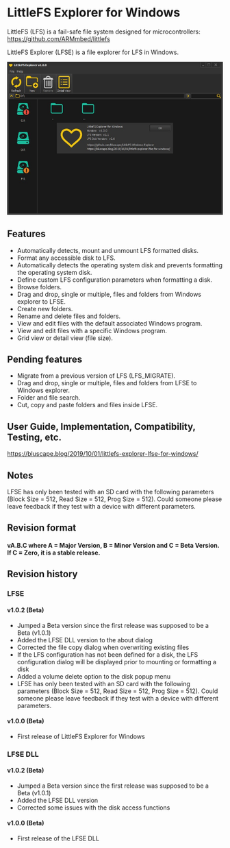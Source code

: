 # LittleFS Explorer for Windows

LittleFS (LFS) is a fail-safe file system designed for microcontrollers: https://github.com/ARMmbed/littlefs

LittleFS Explorer (LFSE) is a file explorer for LFS in Windows. 

![GitHub Logo](/images/ExplorerWAbout.jpg)

## Features
* Automatically detects, mount and unmount LFS formatted disks.
* Format any accessible disk to LFS.
* Automatically detects the operating system disk and prevents formatting the operating system disk.
* Define custom LFS configuration parameters when formatting a disk.
* Browse folders.
* Drag and drop, single or multiple, files and folders from Windows explorer to LFSE.
* Create new folders.
* Rename and delete files and folders.
* View and edit files with the default associated Windows program.
* View and edit files with a specific Windows program.
* Grid view or detail view (file size).

## Pending features
* Migrate from a previous version of LFS (LFS_MIGRATE). 
* Drag and drop, single or multiple, files and folders from LFSE to Windows explorer. 
* Folder and file search.
* Cut, copy and paste folders and files inside LFSE.

## User Guide, Implementation, Compatibility, Testing, etc.
https://bluscape.blog/2019/10/01/littlefs-explorer-lfse-for-windows/

## Notes
LFSE has only been tested with an SD card with the following parameters (Block Size = 512, Read Size = 512, Prog Size = 512). Could someone please leave feedback if they test with a device with different parameters.

## Revision format
#### vA.B.C where A = Major Version, B = Minor Version and C = Beta Version. If C = Zero, it is a stable release.

## Revision history

### LFSE

#### v1.0.2 (Beta)
* Jumped a Beta version since the first release was supposed to be a Beta (v1.0.1)
* Added the LFSE DLL version to the about dialog
* Corrected the file copy dialog when overwriting existing files
* If the LFS configuration has not been defined for a disk, the LFS configuration dialog will be displayed prior to mounting or formatting a disk
* Added a volume delete option to the disk popup menu
* LFSE has only been tested with an SD card with the following parameters (Block Size = 512, Read Size = 512, Prog Size = 512). Could someone please leave feedback if they test with a device with different parameters.

#### v1.0.0 (Beta)
* First release of LittleFS Explorer for Windows

### LFSE DLL

#### v1.0.2 (Beta)
* Jumped a Beta version since the first release was supposed to be a Beta (v1.0.1)
* Added the LFSE DLL version
* Corrected some issues with the disk access functions

#### v1.0.0 (Beta)
* First release of the LFSE DLL
